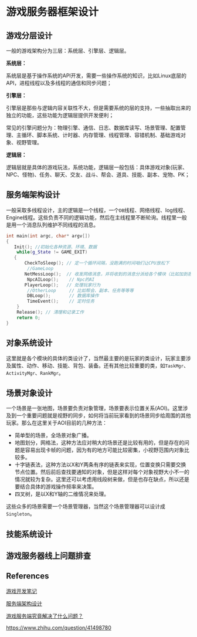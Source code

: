 # 游戏服务器框架设计

## 游戏分层设计

一般的游戏架构分为三层：系统层、引擎层、逻辑层。

**系统层：**

系统层是基于操作系统的API开发，需要一些操作系统的知识，比如Linux底层的API，进程线程以及多线程的通信和同步问题；

**引擎层：**

引擎层是那些与逻辑内容关联性不大，但是需要系统的层的支持，一些抽取出来的独立的功能，这些功能为逻辑层提供开发便利；

常见的引擎问题分为：物理引擎、通信、日志、数据库读写、场景管理、配置管理、主循环、脚本系统、计时器、内存管理、线程管理、容错机制、基础游戏对象、视野管理。

**逻辑层：**

逻辑层就是具体的游戏玩法，系统功能，逻辑层一般包括：具体游戏对象(玩家、NPC、怪物)、任务、聊天、交友、战斗、帮会、道具、技能、副本、宠物、PK；



## 服务端架构设计

一般采取多线程设计，主的逻辑是一个线程，一个`DB`线程、网络线程、log线程、Engine线程。这些负责不同的逻辑功能，然后在主线程里不断轮询。线程里一般是用一个消息队列维护不同线程的消息。

```c++
int main(int argc, char* argv[])
{
   Init(); //初始化各种资源、环境、数据
    while(g_State != GAME_EXIT)
   {
       CheckToSleep(); // 定一个循环间隔，没跑满的时间咱们让CPU放松下
        //GameLoop
       NetMessLoop();  // 收发网络消息，并将收到的消息分派给各个模块（比如加到各自的消息队列中）
        NpcAILoop();    // Npc的AI
       PlayerLoop();   // 处理玩家行为
        //OtherLoop     // 比如帮会、副本、任务等等等
        DBLoop();       // 数据库操作
        TimeEvent();    // 定时任务
    }
    Release(); // 清理和记录工作
    return 0;
}
```

## 对象系统设计

这里就是各个模块的具体的类设计了，当然最主要的是玩家的类设计，玩家主要涉及属性、动作、移动、技能、背包、装备。还有其他比较重要的类，如`TaskMgr`、`ActivityMgr`、`RankMgr`。

## 场景对象设计

一个场景是一张地图，场景要负责对象管理，场景要表示位置关系(AOI)。这里涉及到一个重要问题就是视野的同步，如何将当前玩家看到的场景同步给周围的其他玩家。那么在这里关于AOI目前的几种方法：

- 简单型的场景，全场景对象广播。
- 地图划分，网格法，这种方法应对稍大的场景还是比较有用的，但是存在的问题是容易出现卡帧的问题，因为有的地方可能比较密集，小视野范围内对象比较多。
- 十字链表法，这种方法以X和Y两条有序的链表来实现，位置变换只需要交换节点位置。然后前后查找要通知的对象，但是这样对每个对象视野大小不一的情况就较为复杂。这里还可以考虑用线段树来做，但是也存在缺点，所以还是要结合具体的游戏操作频率来决策。
- 四叉树，是以X和Y轴的二维情况来处理。

这些众多的场景需要一个场景管理器，当然这个场景管理器可以设计成`Singleton`。

## 技能系统设计



## 游戏服务器线上问题排查



## References

[游戏开发笔记](https://blog.csdn.net/mooke/article/details/8868613)

[服务端架构设计](https://blog.csdn.net/mooke/article/details/8913051)

[游戏服务端究竟解决了什么问题？](https://www.cnblogs.com/fingerpass/p/game-server-programming-paradigm.html)

https://www.zhihu.com/question/41498780

